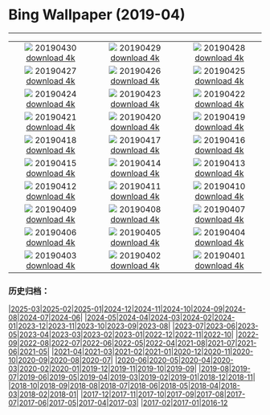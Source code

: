 # Bing Wallpaper (2019-04)
**************
| | | |
| :----: | :----: | :----: |
| ![](https://www.bing.com/th?id=OHR.LouisVienna_EN-US2422346599_1920x1080.jpg) 20190430 [download 4k](https://www.bing.com/th?id=OHR.LouisVienna_EN-US2422346599_UHD.jpg) | ![](https://www.bing.com/th?id=OHR.BabySloth_EN-US8463078273_1920x1080.jpg) 20190429 [download 4k](https://www.bing.com/th?id=OHR.BabySloth_EN-US8463078273_UHD.jpg) | ![](https://www.bing.com/th?id=OHR.SpringBadlands_EN-US8349424568_1920x1080.jpg) 20190428 [download 4k](https://www.bing.com/th?id=OHR.SpringBadlands_EN-US8349424568_UHD.jpg) |
| ![](https://www.bing.com/th?id=OHR.BloomingAloe_EN-US7990175942_1920x1080.jpg) 20190427 [download 4k](https://www.bing.com/th?id=OHR.BloomingAloe_EN-US7990175942_UHD.jpg) | ![](https://www.bing.com/th?id=OHR.CoastalFog_EN-US7921291267_1920x1080.jpg) 20190426 [download 4k](https://www.bing.com/th?id=OHR.CoastalFog_EN-US7921291267_UHD.jpg) | ![](https://www.bing.com/th?id=OHR.FireIce_EN-US7588914690_1920x1080.jpg) 20190425 [download 4k](https://www.bing.com/th?id=OHR.FireIce_EN-US7588914690_UHD.jpg) |
| ![](https://www.bing.com/th?id=OHR.RainforestMoss_EN-US7387327683_1920x1080.jpg) 20190424 [download 4k](https://www.bing.com/th?id=OHR.RainforestMoss_EN-US7387327683_UHD.jpg) | ![](https://www.bing.com/th?id=OHR.CasaBatllo_EN-US7267777877_1920x1080.jpg) 20190423 [download 4k](https://www.bing.com/th?id=OHR.CasaBatllo_EN-US7267777877_UHD.jpg) | ![](https://www.bing.com/th?id=OHR.LaysanAlbatross_EN-US7136581271_1920x1080.jpg) 20190422 [download 4k](https://www.bing.com/th?id=OHR.LaysanAlbatross_EN-US7136581271_UHD.jpg) |
| ![](https://www.bing.com/th?id=OHR.HidingEggs_EN-US7020088020_1920x1080.jpg) 20190421 [download 4k](https://www.bing.com/th?id=OHR.HidingEggs_EN-US7020088020_UHD.jpg) | ![](https://www.bing.com/th?id=OHR.CoveSpires_EN-US6899601669_1920x1080.jpg) 20190420 [download 4k](https://www.bing.com/th?id=OHR.CoveSpires_EN-US6899601669_UHD.jpg) | ![](https://www.bing.com/th?id=OHR.Paepalanthus_EN-US6799393102_1920x1080.jpg) 20190419 [download 4k](https://www.bing.com/th?id=OHR.Paepalanthus_EN-US6799393102_UHD.jpg) |
| ![](https://www.bing.com/th?id=OHR.MiracleGarden_EN-US6684216813_1920x1080.jpg) 20190418 [download 4k](https://www.bing.com/th?id=OHR.MiracleGarden_EN-US6684216813_UHD.jpg) | ![](https://www.bing.com/th?id=OHR.HopeValley_EN-US6541382933_1920x1080.jpg) 20190417 [download 4k](https://www.bing.com/th?id=OHR.HopeValley_EN-US6541382933_UHD.jpg) | ![](https://www.bing.com/th?id=OHR.BauhausArchive_EN-US6406056252_1920x1080.jpg) 20190416 [download 4k](https://www.bing.com/th?id=OHR.BauhausArchive_EN-US6406056252_UHD.jpg) |
| ![](https://www.bing.com/th?id=OHR.YayoiTulips_EN-US6304863335_1920x1080.jpg) 20190415 [download 4k](https://www.bing.com/th?id=OHR.YayoiTulips_EN-US6304863335_UHD.jpg) | ![](https://www.bing.com/th?id=OHR.GOTPath_EN-US5723870973_1920x1080.jpg) 20190414 [download 4k](https://www.bing.com/th?id=OHR.GOTPath_EN-US5723870973_UHD.jpg) | ![](https://www.bing.com/th?id=OHR.RecordStoreDay_EN-US5640323268_1920x1080.jpg) 20190413 [download 4k](https://www.bing.com/th?id=OHR.RecordStoreDay_EN-US5640323268_UHD.jpg) |
| ![](https://www.bing.com/th?id=OHR.BigWindDay_EN-US5579404574_1920x1080.jpg) 20190412 [download 4k](https://www.bing.com/th?id=OHR.BigWindDay_EN-US5579404574_UHD.jpg) | ![](https://www.bing.com/th?id=OHR.Bollenstreek_EN-US8530148470_1920x1080.jpg) 20190411 [download 4k](https://www.bing.com/th?id=OHR.Bollenstreek_EN-US8530148470_UHD.jpg) | ![](https://www.bing.com/th?id=OHR.SibWrestling_EN-US8415856682_1920x1080.jpg) 20190410 [download 4k](https://www.bing.com/th?id=OHR.SibWrestling_EN-US8415856682_UHD.jpg) |
| ![](https://www.bing.com/th?id=OHR.BlueTide_EN-US8292199681_1920x1080.jpg) 20190409 [download 4k](https://www.bing.com/th?id=OHR.BlueTide_EN-US8292199681_UHD.jpg) | ![](https://www.bing.com/th?id=OHR.SPLLobby_EN-US8181474925_1920x1080.jpg) 20190408 [download 4k](https://www.bing.com/th?id=OHR.SPLLobby_EN-US8181474925_UHD.jpg) | ![](https://www.bing.com/th?id=OHR.GTNPBeaver_EN-US8031478692_1920x1080.jpg) 20190407 [download 4k](https://www.bing.com/th?id=OHR.GTNPBeaver_EN-US8031478692_UHD.jpg) |
| ![](https://www.bing.com/th?id=OHR.Pepper_EN-US7943129554_1920x1080.jpg) 20190406 [download 4k](https://www.bing.com/th?id=OHR.Pepper_EN-US7943129554_UHD.jpg) | ![](https://www.bing.com/th?id=OHR.YongfuTown_EN-US7670109876_1920x1080.jpg) 20190405 [download 4k](https://www.bing.com/th?id=OHR.YongfuTown_EN-US7670109876_UHD.jpg) | ![](https://www.bing.com/th?id=OHR.NelderPlot_EN-US7412360420_1920x1080.jpg) 20190404 [download 4k](https://www.bing.com/th?id=OHR.NelderPlot_EN-US7412360420_UHD.jpg) |
| ![](https://www.bing.com/th?id=OHR.BistiBadlands_EN-US7240695529_1920x1080.jpg) 20190403 [download 4k](https://www.bing.com/th?id=OHR.BistiBadlands_EN-US7240695529_UHD.jpg) | ![](https://www.bing.com/th?id=OHR.HCA_EN-US4986591011_1920x1080.jpg) 20190402 [download 4k](https://www.bing.com/th?id=OHR.HCA_EN-US4986591011_UHD.jpg) | ![](https://www.bing.com/th?id=OHR.MischiefCubs_EN-US6733296518_1920x1080.jpg) 20190401 [download 4k](https://www.bing.com/th?id=OHR.MischiefCubs_EN-US6733296518_UHD.jpg) |

### 历史归档：

|[2025-03](2025-03/2025-03.md)|[2025-02](2025-02/2025-02.md)|[2025-01](2025-01/2025-01.md)|[2024-12](2024-12/2024-12.md)|[2024-11](2024-11/2024-11.md)|[2024-10](2024-10/2024-10.md)|[2024-09](2024-09/2024-09.md)|[2024-08](2024-08/2024-08.md)|[2024-07](2024-07/2024-07.md)|[2024-06](2024-06/2024-06.md)|
|[2024-05](2024-05/2024-05.md)|[2024-04](2024-04/2024-04.md)|[2024-03](2024-03/2024-03.md)|[2024-02](2024-02/2024-02.md)|[2024-01](2024-01/2024-01.md)|[2023-12](2023-12/2023-12.md)|[2023-11](2023-11/2023-11.md)|[2023-10](2023-10/2023-10.md)|[2023-09](2023-09/2023-09.md)|[2023-08](2023-08/2023-08.md)|
|[2023-07](2023-07/2023-07.md)|[2023-06](2023-06/2023-06.md)|[2023-05](2023-05/2023-05.md)|[2023-04](2023-04/2023-04.md)|[2023-03](2023-03/2023-03.md)|[2023-02](2023-02/2023-02.md)|[2023-01](2023-01/2023-01.md)|[2022-12](2022-12/2022-12.md)|[2022-11](2022-11/2022-11.md)|[2022-10](2022-10/2022-10.md)|
|[2022-09](2022-09/2022-09.md)|[2022-08](2022-08/2022-08.md)|[2022-07](2022-07/2022-07.md)|[2022-06](2022-06/2022-06.md)|[2022-05](2022-05/2022-05.md)|[2022-04](2022-04/2022-04.md)|[2021-08](2021-08/2021-08.md)|[2021-07](2021-07/2021-07.md)|[2021-06](2021-06/2021-06.md)|[2021-05](2021-05/2021-05.md)|
|[2021-04](2021-04/2021-04.md)|[2021-03](2021-03/2021-03.md)|[2021-02](2021-02/2021-02.md)|[2021-01](2021-01/2021-01.md)|[2020-12](2020-12/2020-12.md)|[2020-11](2020-11/2020-11.md)|[2020-10](2020-10/2020-10.md)|[2020-09](2020-09/2020-09.md)|[2020-08](2020-08/2020-08.md)|[2020-07](2020-07/2020-07.md)|
|[2020-06](2020-06/2020-06.md)|[2020-05](2020-05/2020-05.md)|[2020-04](2020-04/2020-04.md)|[2020-03](2020-03/2020-03.md)|[2020-02](2020-02/2020-02.md)|[2020-01](2020-01/2020-01.md)|[2019-12](2019-12/2019-12.md)|[2019-11](2019-11/2019-11.md)|[2019-10](2019-10/2019-10.md)|[2019-09](2019-09/2019-09.md)|
|[2019-08](2019-08/2019-08.md)|[2019-07](2019-07/2019-07.md)|[2019-06](2019-06/2019-06.md)|[2019-05](2019-05/2019-05.md)|[2019-04](2019-04/2019-04.md)|[2019-03](2019-03/2019-03.md)|[2019-02](2019-02/2019-02.md)|[2019-01](2019-01/2019-01.md)|[2018-12](2018-12/2018-12.md)|[2018-11](2018-11/2018-11.md)|
|[2018-10](2018-10/2018-10.md)|[2018-09](2018-09/2018-09.md)|[2018-08](2018-08/2018-08.md)|[2018-07](2018-07/2018-07.md)|[2018-06](2018-06/2018-06.md)|[2018-05](2018-05/2018-05.md)|[2018-04](2018-04/2018-04.md)|[2018-03](2018-03/2018-03.md)|[2018-02](2018-02/2018-02.md)|[2018-01](2018-01/2018-01.md)|
|[2017-12](2017-12/2017-12.md)|[2017-11](2017-11/2017-11.md)|[2017-10](2017-10/2017-10.md)|[2017-09](2017-09/2017-09.md)|[2017-08](2017-08/2017-08.md)|[2017-07](2017-07/2017-07.md)|[2017-06](2017-06/2017-06.md)|[2017-05](2017-05/2017-05.md)|[2017-04](2017-04/2017-04.md)|[2017-03](2017-03/2017-03.md)|
|[2017-02](2017-02/2017-02.md)|[2017-01](2017-01/2017-01.md)|[2016-12](2016-12/2016-12.md)